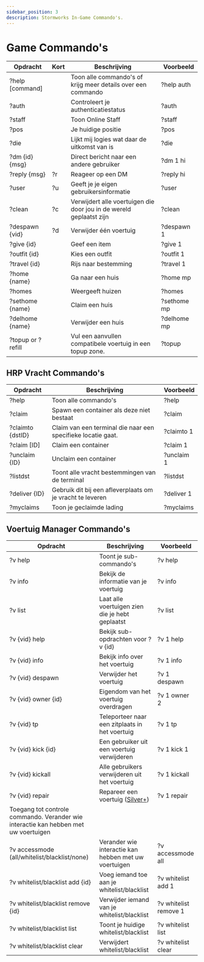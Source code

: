 ```yaml
---
sidebar_position: 3
description: Stormworks In-Game Commando's.
---
```



# Game Commando's

| Opdracht          | Kort   | Beschrijving                                                        | &nbsp;Voorbeeld |
| ----------------- | ------ | ------------------------------------------------------------------- | --------------- |
| ?help [command]   | &nbsp; | Toon alle commando's of krijg meer details over een commando        | ?help auth      |
| ?auth             | &nbsp; | Controleert je authenticatiestatus                                  | ?auth           |
| ?staff            | &nbsp; | Toon Online Staff                                                   | ?staff          |
| ?pos              | &nbsp; | Je huidige positie                                                  | ?pos            |
| ?die              | &nbsp; | Lijkt mij logies wat daar de uitkomst van is                        | ?die            |
| ?dm {id} {msg}    | &nbsp; | Direct bericht naar een andere gebruiker                            | ?dm 1 hi        |
| ?reply {msg}      | ?r     | Reageer op een DM                                                   | ?reply hi       |
| ?user             | ?u     | Geeft je je eigen gebruikersinformatie                              | ?user           |
| ?clean            | ?c     | Verwijdert alle voertuigen die door jou in de wereld geplaatst zijn | ?clean          |
| ?despawn {vid}    | ?d     | Verwijder één voertuig                                              | ?despawn 1      |
| ?give {id}        | &nbsp; | Geef een item                                                       | ?give 1         |
| ?outfit {id}      | &nbsp; | Kies een outfit                                                     | ?outfit 1       |
| ?travel {id}      | &nbsp; | Rijs naar bestemming                                                | ?travel 1       |
| ?home {name}      | &nbsp; | Ga naar een huis                                                    | ?home mp        |
| ?homes            | &nbsp; | Weergeeft huizen                                                    | ?homes          |
| ?sethome {name}   | &nbsp; | Claim een huis                                                      | ?sethome mp     |
| ?delhome {name}   | &nbsp; | Verwijder een huis                                                  | ?delhome mp     |
| ?topup or ?refill | &nbsp; | Vul een aanvullen compatibele voertuig in een topup zone.           | ?topup          |

## HRP Vracht Commando's

 | Opdracht         | Beschrijving                                                 | Voorbeeld  |
 | ---------------- | ------------------------------------------------------------ | ---------- |
 | ?help            | Toon alle commando's                                         | ?help      |
 | ?claim           | Spawn een container als deze niet bestaat                    | ?claim     |
 | ?claimto {dstID} | Claim van een terminal die naar een specifieke locatie gaat. | ?claimto 1 |
 | ?claim [ID]      | Claim een container                                          | ?claim 1   |
 | ?unclaim {ID}    | Unclaim een container                                        | ?unclaim 1 |
 | ?listdst         | Toont alle vracht bestemmingen van de terminal               | ?listdst   |
 | ?deliver {ID}    | Gebruik dit bij een afleverplaats om je vracht te leveren    | ?deliver 1 |
 | ?myclaims        | Toon je geclaimde lading                                     | ?myclaims  |


## Voertuig Manager Commando's

| Opdracht                                                                            | Beschrijving                                         | Voorbeeld             |
| ----------------------------------------------------------------------------------- | ---------------------------------------------------- | --------------------- |
| ?v help                                                                             | Toont je sub-commando's                              | ?v help               |
| ?v info                                                                             | Bekijk de informatie van je voertuig                 | ?v info               |
| ?v list                                                                             | Laat alle voertuigen zien die je hebt geplaatst      | ?v list               |
| ?v {vid} help                                                                       | Bekijk sub-opdrachten voor ?v {id}                   | ?v 1 help             |
| ?v {vid} info                                                                       | Bekijk info over het voertuig                        | ?v 1 info             |
| ?v {vid} despawn                                                                    | Verwijder het voertuig                               | ?v 1 despawn          |
| ?v {vid} owner {id}                                                                 | Eigendom van het voertuig overdragen                 | ?v 1 owner 2          |
| ?v {vid} tp                                                                         | Teleporteer naar een zitplaats in het voertuig       | ?v 1 tp               |
| ?v {vid} kick {id}                                                                  | Een gebruiker uit een voertuig verwijderen           | ?v 1 kick 1           |
| ?v {vid} kickall                                                                    | Alle gebruikers verwijderen uit het voertuig         | ?v 1 kickall          |
| ?v {vid} repair                                                                     | Repareer een voertuig (<a href="/supporters#what-perks-are-there">Silver+</a>)    | ?v 1 repair           |
| Toegang tot controle commando. Verander wie interactie kan hebben met uw voertuigen |                                                      |                       |
| ?v accessmode (all/whitelist/blacklist/none)                                        | Verander wie interactie kan hebben met uw voertuigen | ?v accessmode all     |
| ?v whitelist/blacklist add {id}                                                     | Voeg iemand toe aan je whitelist/blacklist           | ?v whitelist add 1    |
| ?v whitelist/blacklist remove {id}                                                  | Verwijder iemand van je whitelist/blacklist          | ?v whitelist remove 1 |
| ?v whitelist/blacklist list                                                         | Toont je huidige whitelist/blacklist                 | ?v whitelist list     |
| ?v whitelist/blacklist clear                                                        | Verwijdert whitelist/blacklist                       | ?v whitelist clear    |




